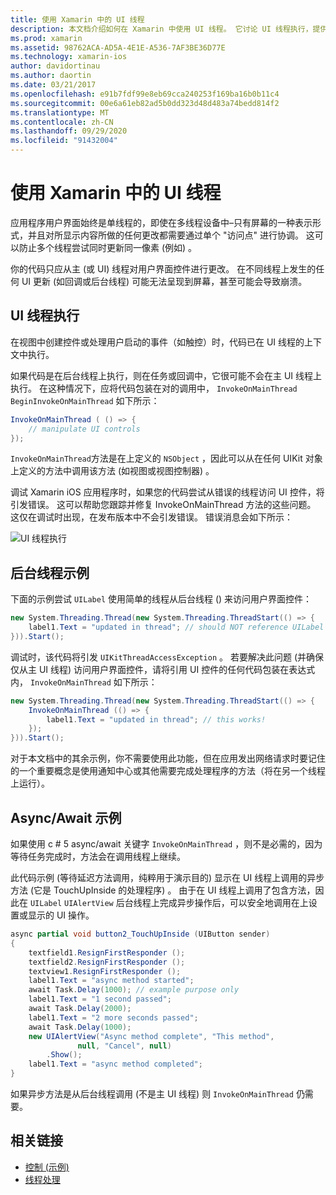 ```yaml
---
title: 使用 Xamarin 中的 UI 线程
description: 本文档介绍如何在 Xamarin 中使用 UI 线程。 它讨论 UI 线程执行，提供后台线程示例并检查 async/await。
ms.prod: xamarin
ms.assetid: 98762ACA-AD5A-4E1E-A536-7AF3BE36D77E
ms.technology: xamarin-ios
author: davidortinau
ms.author: daortin
ms.date: 03/21/2017
ms.openlocfilehash: e91b7fdf99e8eb69cca240253f169ba16b0b11c4
ms.sourcegitcommit: 00e6a61eb82ad5b0dd323d48d483a74bedd814f2
ms.translationtype: MT
ms.contentlocale: zh-CN
ms.lasthandoff: 09/29/2020
ms.locfileid: "91432004"
---
```

# <a name="working-with-the-ui-thread-in-xamarinios"></a>使用 Xamarin 中的 UI 线程

应用程序用户界面始终是单线程的，即使在多线程设备中–只有屏幕的一种表示形式，并且对所显示内容所做的任何更改都需要通过单个 "访问点" 进行协调。 这可以防止多个线程尝试同时更新同一像素 (例如) 。

你的代码只应从主 (或 UI) 线程对用户界面控件进行更改。 在不同线程上发生的任何 UI 更新 (如回调或后台线程) 可能无法呈现到屏幕，甚至可能会导致崩溃。

## <a name="ui-thread-execution"></a>UI 线程执行

在视图中创建控件或处理用户启动的事件（如触控）时，代码已在 UI 线程的上下文中执行。

如果代码是在后台线程上执行，则在任务或回调中，它很可能不会在主 UI 线程上执行。 在这种情况下，应将代码包装在对的调用中， `InvokeOnMainThread` `BeginInvokeOnMainThread` 如下所示：

```csharp
InvokeOnMainThread ( () => {
    // manipulate UI controls
});
```

`InvokeOnMainThread`方法是在上定义的 `NSObject` ，因此可以从在任何 UIKit 对象上定义的方法中调用该方法 (如视图或视图控制器) 。

调试 Xamarin iOS 应用程序时，如果您的代码尝试从错误的线程访问 UI 控件，将引发错误。 这可以帮助您跟踪并修复 InvokeOnMainThread 方法的这些问题。 这仅在调试时出现，在发布版本中不会引发错误。 错误消息会如下所示：

 ![UI 线程执行](ui-thread-images/image10.png)

 <a name="Background_Thread_Example"></a>

## <a name="background-thread-example"></a>后台线程示例

下面的示例尝试 `UILabel` 使用简单的线程从后台线程 () 来访问用户界面控件：

```csharp
new System.Threading.Thread(new System.Threading.ThreadStart(() => {
    label1.Text = "updated in thread"; // should NOT reference UILabel on background thread!
})).Start();
```

调试时，该代码将引发 `UIKitThreadAccessException` 。 若要解决此问题 (并确保仅从主 UI 线程) 访问用户界面控件，请将引用 UI 控件的任何代码包装在表达式内， `InvokeOnMainThread` 如下所示：

```csharp
new System.Threading.Thread(new System.Threading.ThreadStart(() => {
    InvokeOnMainThread (() => {
        label1.Text = "updated in thread"; // this works!
    });
})).Start();
```

对于本文档中的其余示例，你不需要使用此功能，但在应用发出网络请求时要记住的一个重要概念是使用通知中心或其他需要完成处理程序的方法（将在另一个线程上运行）。

 <a name="Async_Await_Example"></a>

## <a name="asyncawait-example"></a>Async/Await 示例

如果使用 c # 5 async/await 关键字 `InvokeOnMainThread` ，则不是必需的，因为等待任务完成时，方法会在调用线程上继续。

此代码示例 (等待延迟方法调用，纯粹用于演示目的) 显示在 UI 线程上调用的异步方法 (它是 TouchUpInside 的处理程序) 。 由于在 UI 线程上调用了包含方法，因此在 `UILabel` `UIAlertView` 后台线程上完成异步操作后，可以安全地调用在上设置或显示的 UI 操作。

```csharp
async partial void button2_TouchUpInside (UIButton sender)
{
    textfield1.ResignFirstResponder ();
    textfield2.ResignFirstResponder ();
    textview1.ResignFirstResponder ();
    label1.Text = "async method started";
    await Task.Delay(1000); // example purpose only
    label1.Text = "1 second passed";
    await Task.Delay(2000);
    label1.Text = "2 more seconds passed";
    await Task.Delay(1000);
    new UIAlertView("Async method complete", "This method", 
               null, "Cancel", null)
        .Show();
    label1.Text = "async method completed";
}
```

如果异步方法是从后台线程调用 (不是主 UI 线程) 则 `InvokeOnMainThread` 仍需要。

## <a name="related-links"></a>相关链接

- [控制 (示例) ](/samples/xamarin/ios-samples/controls)
- [线程处理](~/ios/app-fundamentals/threading.md)